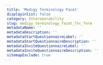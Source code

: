 ```yaml
--- 
 title: 'Medigy Terminology Facet' 
 displayinlist: false 
 category: Interoperability
 slug: medigy_terminology_facet_lhc_form
 metadataName: ''
 metadataDescription: ''
 metadataStartQuestionnaireLabel: ''
 metadataStartQuestionnaireDescription: ''
 metadataInviteQuestionnaireLabel: ''
 metadataInviteQuestionnaireDescription: ''
 sitemapExclude: true
---
```

